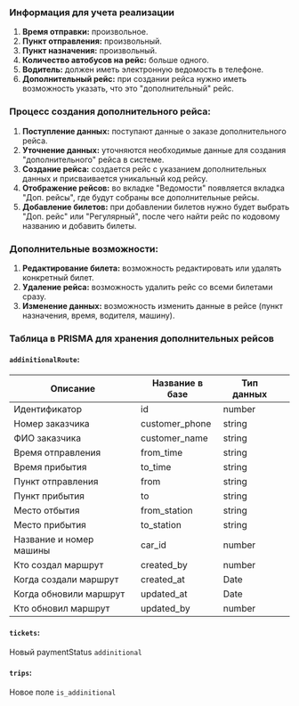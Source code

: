 ### Информация для учета реализации

1. **Время отправки:** произвольное.
2. **Пункт отправления:** произвольный.
3. **Пункт назначения:** произвольный.
4. **Количество автобусов на рейс:** больше одного.
5. **Водитель:** должен иметь электронную ведомость в телефоне.
6. **Дополнительный рейс:** при создании рейса нужно иметь возможность указать, что это "дополнительный" рейс.

### Процесс создания дополнительного рейса:

1. **Поступление данных:** поступают данные о заказе дополнительного рейса.
2. **Уточнение данных:** уточняются необходимые данные для создания "дополнительного" рейса в системе.
3. **Создание рейса:** создается рейс с указанием дополнительных данных и присваивается уникальный код рейсу.
4. **Отображение рейсов:** во вкладке "Ведомости" появляется вкладка "Доп. рейсы", где будут собраны все дополнительные рейсы.
5. **Добавление билетов:** при добавлении билетов нужно будет выбрать "Доп. рейс" или "Регулярный", после чего найти рейс по кодовому названию и добавить билеты.

### Дополнительные возможности:

1. **Редактирование билета:** возможность редактировать или удалять конкретный билет.
2. **Удаление рейса:** возможность удалить рейс со всеми билетами сразу.
3. **Изменение данных:** возможность изменить данные в рейсе (пункт назначения, время, водителя, машину).

### Таблица в PRISMA для хранения дополнительных рейсов

#### `addinitionalRoute`:

| Описание                | Название в базе | Тип данных |     |
| ----------------------- | --------------- | ---------- | --- |
| Идентификатор           | id              | number     |     |
| Номер заказчика         | customer_phone  | string     |     |
| ФИО заказчика           | customer_name   | string     |     |
| Время отправления       | from_time       | string     |     |
| Время прибытия          | to_time         | string     |     |
| Пункт отправления       | from            | string     |     |
| Пункт прибытия          | to              | string     |     |
| Место отбытия           | from_station    | string     |     |
| Место прибытия          | to_station      | string     |     |
| Название и номер машины | car_id          | number     |     |
| Кто создал маршрут      | created_by      | number     |     |
| Когда создали маршрут   | created_at      | Date       |     |
| Когда обновили маршрут  | updated_at      | Date       |     |
| Кто обновил маршрут     | updated_by      | number     |     |

#### `tickets`:
Новый paymentStatus `addinitional`


#### `trips`:
Новое поле `is_addinitional`
